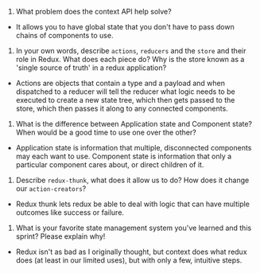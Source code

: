 1. What problem does the context API help solve?
  - It allows you to have global state that you don't have to pass down chains of components to use.
1. In your own words, describe `actions`, `reducers` and the `store` and their role in Redux. What does each piece do? Why is the store known as a 'single source of truth' in a redux application?
  - Actions are objects that contain a type and a payload and when dispatched to a reducer will tell the reducer what logic needs to be executed to create a new state tree, which then gets passed to the store, which then passes it along to any connected components.
1. What is the difference between Application state and Component state? When would be a good time to use one over the other?
  - Application state is information that multiple, disconnected components may each want to use. Component state is information that only a particular component cares about, or direct children of it.
1. Describe `redux-thunk`, what does it allow us to do? How does it change our `action-creators`?
  - Redux thunk lets redux be able to deal with logic that can have multiple outcomes like success or failure.
1. What is your favorite state management system you've learned and this sprint? Please explain why!
  - Redux isn't as bad as I originally thought, but context does what redux does (at least in our limited uses), but with only a few, intuitive steps.

